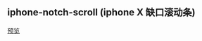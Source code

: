 ## iphone-notch-scroll (iphone X 缺口滚动条)

[预览](https://cooodev.github.io/Frontend-Library/packages/iphone-notch-scroll/)